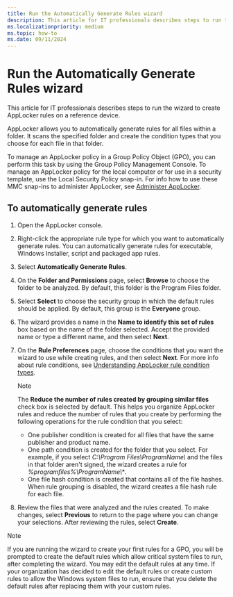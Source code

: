 ```yaml
---
title: Run the Automatically Generate Rules wizard
description: This article for IT professionals describes steps to run the wizard to create AppLocker rules on a reference device.
ms.localizationpriority: medium
ms.topic: how-to
ms.date: 09/11/2024
---
```


# Run the Automatically Generate Rules wizard

This article for IT professionals describes steps to run the wizard to create AppLocker rules on a reference device.

AppLocker allows you to automatically generate rules for all files within a folder. It scans the specified folder and create the condition types that you choose for each file in that folder.

To manage an AppLocker policy in a Group Policy Object (GPO), you can perform this task by using the Group Policy Management Console. To manage an AppLocker policy for the local computer or for use in a security template, use the Local Security Policy snap-in. For info how to use these MMC snap-ins to administer AppLocker, see [Administer AppLocker](administer-applocker.md#using-the-mmc-snap-ins-to-administer-applocker).

## To automatically generate rules

1. Open the AppLocker console.
2. Right-click the appropriate rule type for which you want to automatically generate rules. You can automatically generate rules for executable, Windows Installer, script and packaged app rules.
3. Select **Automatically Generate Rules**.
4. On the **Folder and Permissions** page, select **Browse** to choose the folder to be analyzed. By default, this folder is the Program Files folder.
5. Select **Select** to choose the security group in which the default rules should be applied. By default, this group is the **Everyone** group.
6. The wizard provides a name in the **Name to identify this set of rules** box based on the name of the folder selected. Accept the provided name or type a different name, and then select **Next**.
7. On the **Rule Preferences** page, choose the conditions that you want the wizard to use while creating rules, and then select **Next**. For more info about rule conditions, see [Understanding AppLocker rule condition types](understanding-applocker-rule-condition-types.md).

   > [!NOTE]
   > The **Reduce the number of rules created by grouping similar files** check box is selected by default. This helps you organize AppLocker rules and reduce the number of rules that you create by performing the following operations for the rule condition that you select:

   - One publisher condition is created for all files that have the same publisher and product name.
   - One path condition is created for the folder that you select. For example, if you select *C:\\Program Files\\ProgramName\\* and the files in that folder aren't signed, the wizard creates a rule for *%programfiles%\\ProgramName\\\**.
   - One file hash condition is created that contains all of the file hashes. When rule grouping is disabled, the wizard creates a file hash rule for each file.

8. Review the files that were analyzed and the rules created. To make changes, select **Previous** to return to the page where you can change your selections. After reviewing the rules, select **Create**.

> [!NOTE]
> If you are running the wizard to create your first rules for a GPO, you will be prompted to create the default rules which allow critical system files to run, after completing the wizard. You may edit the default rules at any time. If your organization has decided to edit the default rules or create custom rules to allow the Windows system files to run, ensure that you delete the default rules after replacing them with your custom rules.
